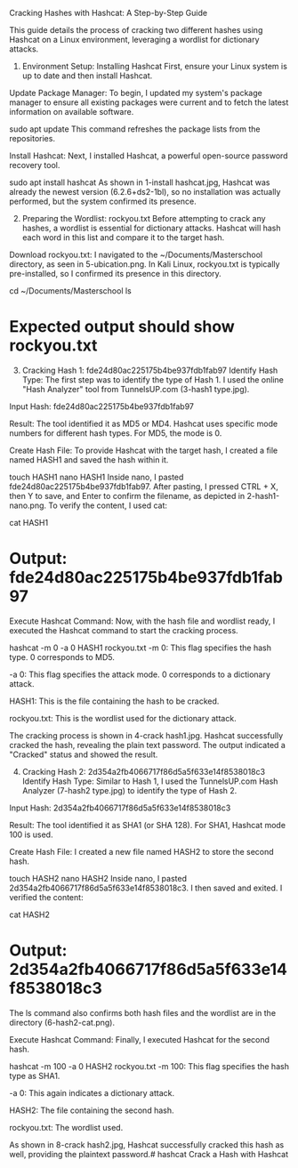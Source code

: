 Cracking Hashes with Hashcat: A Step-by-Step Guide

This guide details the process of cracking two different hashes using Hashcat on a Linux environment, leveraging a wordlist for dictionary attacks.

1. Environment Setup: Installing Hashcat
First, ensure your Linux system is up to date and then install Hashcat.

Update Package Manager:
To begin, I updated my system's package manager to ensure all existing packages were current and to fetch the latest information on available software.

sudo apt update
This command refreshes the package lists from the repositories.

Install Hashcat:
Next, I installed Hashcat, a powerful open-source password recovery tool.

sudo apt install hashcat
As shown in 1-install hashcat.jpg, Hashcat was already the newest version (6.2.6+ds2-1bl), so no installation was actually performed, but the system confirmed its presence.


2. Preparing the Wordlist: rockyou.txt
Before attempting to crack any hashes, a wordlist is essential for dictionary attacks. Hashcat will hash each word in this list and compare it to the target hash.

Download rockyou.txt:
I navigated to the ~/Documents/Masterschool directory, as seen in 5-ubication.png. In Kali Linux, rockyou.txt is typically pre-installed, so I confirmed its presence in this directory.

cd ~/Documents/Masterschool
ls
# Expected output should show rockyou.txt
3. Cracking Hash 1: fde24d80ac225175b4be937fdb1fab97
Identify Hash Type:
The first step was to identify the type of Hash 1. I used the online "Hash Analyzer" tool from TunnelsUP.com (3-hash1 type.jpg).

Input Hash: fde24d80ac225175b4be937fdb1fab97

Result: The tool identified it as MD5 or MD4. Hashcat uses specific mode numbers for different hash types. For MD5, the mode is 0.

Create Hash File:
To provide Hashcat with the target hash, I created a file named HASH1 and saved the hash within it.


touch HASH1
nano HASH1
Inside nano, I pasted fde24d80ac225175b4be937fdb1fab97. After pasting, I pressed CTRL + X, then Y to save, and Enter to confirm the filename, as depicted in 2-hash1-nano.png.
To verify the content, I used cat:


cat HASH1
# Output: fde24d80ac225175b4be937fdb1fab97
Execute Hashcat Command:
Now, with the hash file and wordlist ready, I executed the Hashcat command to start the cracking process.


hashcat -m 0 -a 0 HASH1 rockyou.txt
-m 0: This flag specifies the hash type. 0 corresponds to MD5.

-a 0: This flag specifies the attack mode. 0 corresponds to a dictionary attack.

HASH1: This is the file containing the hash to be cracked.

rockyou.txt: This is the wordlist used for the dictionary attack.

The cracking process is shown in 4-crack hash1.jpg. Hashcat successfully cracked the hash, revealing the plain text password. The output indicated a "Cracked" status and showed the result.

4. Cracking Hash 2: 2d354a2fb4066717f86d5a5f633e14f8538018c3
Identify Hash Type:
Similar to Hash 1, I used the TunnelsUP.com Hash Analyzer (7-hash2 type.jpg) to identify the type of Hash 2.

Input Hash: 2d354a2fb4066717f86d5a5f633e14f8538018c3

Result: The tool identified it as SHA1 (or SHA 128). For SHA1, Hashcat mode 100 is used.

Create Hash File:
I created a new file named HASH2 to store the second hash.


touch HASH2
nano HASH2
Inside nano, I pasted 2d354a2fb4066717f86d5a5f633e14f8538018c3. I then saved and exited.
I verified the content:


cat HASH2
# Output: 2d354a2fb4066717f86d5a5f633e14f8538018c3
The ls command also confirms both hash files and the wordlist are in the directory (6-hash2-cat.png).

Execute Hashcat Command:
Finally, I executed Hashcat for the second hash.


hashcat -m 100 -a 0 HASH2 rockyou.txt
-m 100: This flag specifies the hash type as SHA1.

-a 0: This again indicates a dictionary attack.

HASH2: The file containing the second hash.

rockyou.txt: The wordlist used.

As shown in 8-crack hash2.jpg, Hashcat successfully cracked this hash as well, providing the plaintext password.# hashcat
Crack a Hash with Hashcat
